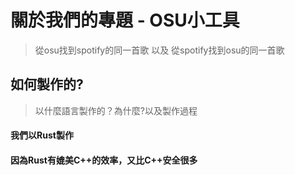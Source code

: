 # 關於我們的專題 - OSU小工具
> 從osu找到spotify的同一首歌 以及 從spotify找到osu的同一首歌

## 如何製作的?
> 以什麼語言製作的？為什麼?以及製作過程

#### 我們以Rust製作
#### 因為Rust有媲美C++的效率，又比C++安全很多
